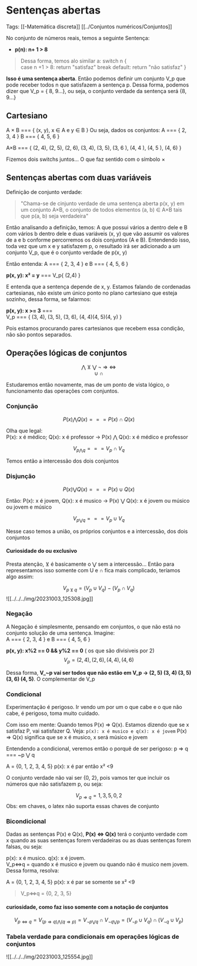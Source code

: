# Sentenças abertas
Tags: [[-Matemática discreta]] [[../Conjuntos numéricos/Conjuntos]]

No conjunto de números reais, temos a seguinte Sentença: 

* **p(n): n+ 1 > 8**

> Dessa forma, temos alo similar a:
> switch n {  
>     case n +1 > 8:
>       return "satisfaz"
>       break
>      default: 
>        return "não satisfaz"
>  } 

**Isso é uma sentença aberta**. Então podemos definir um conjunto V_p que pode receber todos n que satisfazem a sentença p. Dessa forma, podemos dizer que V_p = { 8, 9...}, ou seja, o conjunto verdade da sentença será {8, 9...}

## Cartesiano

A × B === { (x, y), x ∈ A e y ∈ B }
Ou seja, dados os conjuntos: 
A === { 2, 3, 4 }
B === { 4, 5, 6 }

A×B === { (2, 4), (2, 5), (2, 6), (3, 4), (3, 5), (3, 6 ), (4, 4 ), (4, 5 ), (4, 6) }

Fizemos dois switchs juntos... O que faz sentido com o símbolo ×

## Sentenças abertas com duas variáveis

Definição de conjunto verdade: 
> "Chama-se de cinjunto verdade de uma sentença aberta p(x, y) em um conjunto A×B, o conjunto de todos elementos (a, b) ∈ A×B tais que p(a, b) seja verdadeira"

Então analisando a definição, temos: A que possui vários a dentro dele e B com vários b dentro dele e duas variáveis (x, y) que vão assumir os valores de a e b conforme percorremos os dois conjuntos (A e B). Entendendo isso, toda vez que um x e y satisfazem p, o resultado irá ser adicionado a um conjunto V_p, que é o conjunto verdade de p(x, y)

Então entenda: A === { 2, 3, 4 } e B === { 4, 5, 6 }

**p(x, y): x² = y** === V_p{ (2,4) } 

E entenda que a sentença depende de x, y. Estamos falando de cordenadas cartesianas, não existe um único ponto no plano cartesiano que esteja sozinho, dessa forma, se falarmos: 

**p(x, y): x >= 3** ===  
V_p === { (3, 4), (3, 5), (3, 6), (4, 4)(4, 5)(4, y)   }

Pois estamos procurando pares cartesianos que recebem essa condição, não são pontos separados.

## Operações lógicas de conjuntos

<div style="display:flex; justify-content: center; text-align: center"> ⋀ ⊻ ⋁ ¬ ⇒ ⇔ </div>

<div style="display:flex; justify-content: center; text-align: center"> ∪ ∩</div>

Estudaremos então novamente, mas de um ponto de vista lógico, o funcionamento das operações com conjuntos.
###  Conjunção

 $$ P(x) ⋀ Q(x) === P(x) ∩ Q(x)$$

Olha que legal:  
P(x): x é médico; Q(x): x é professor -> P(x) ⋀ Q(x): x é médico e professor

$$  V_{p⋀q} === V_p ∩ V_q $$

Temos então a intercessão dos dois conjuntos

### Disjunção

$$  P(x) ⋁ Q(x) === P(x) ∪ Q(x) $$

Então:
P(x): x é jovem, Q(x): x é musico -> P(x) ⋁ Q(x): x é jovem ou músico ou jovem e músico

$$  V_{p⋁q} === V_p ∪ V_q $$

Nesse caso temos a união, os próprios conjuntos e a intercessão, dos dois conjuntos

#### Curiosidade do ou exclusivo

Presta atenção, ⊻ é basicamente o ⋁ sem a intercessão... Então para representamos isso somente com U e ∩ fica mais complicado, teríamos algo assim:

$$ V_{p⊻q} = (V_p ∪ V_q) - (V_p ∩ V_q)$$ 
![[../../../img/20231003_125308.jpg]]

### Negação

A Negação é simplesmente, pensando em conjuntos, o que não está no conjunto solução de uma sentença. 
Imagine:  
A === { 2, 3, 4 } e B === { 4, 5, 6 }

**p(x, y): x%2 == 0  && y%2 == 0**
( os que são divisiveis por 2)
$$V_p = (2, 4), (2, 6), (4, 4), (4, 6)$$

Dessa forma, **V_~p vai ser todos que não estão em V_p -> (2, 5) (3, 4) (3, 5)(3, 6) (4, 5)**. O complementar de V_p


### Condicional

Experimentação é perigoso. Ir vendo um por um o que cabe e o que não cabe, é perigoso, toma muito cuidado.

Com isso em mente: Quando temos P(x) ⇒ Q(x). Estamos dizendo que se x satisfaz P, vai satisfazer Q. Veja: `p(x): x é musico e q(x): x é jovem`  P(x) ⇒ Q(x) significa que se x é musico, x será músico e jovem

Entendendo a condicional, veremos então o porquê de ser perigoso: p ⇒ q === ~p ⋁ q

A = {0, 1, 2, 3, 4, 5}
p(x): x é par então x² <9

O conjunto verdade não vai ser {0, 2}, pois vamos ter que incluir os números que não satisfazem p, ou seja: 

$$V_{p⇒q} = {1, 3, 5, 0, 2}$$
Obs: em chaves, o latex não suporta essas chaves de conjunto

### Bicondicional

Dadas as sentenças P(x) e Q(x), **P(x) ⇔ Q(x)** terá o conjunto verdade com x quando as suas sentenças forem verdadeiras ou as duas sentenças forem falsas, ou seja:

p(x): x é musico. 
q(x): x é jovem.  
V_p⇔q = quando x é musico e jovem ou quando não é musico nem jovem. Dessa forma, resolva:

A = {0, 1, 2, 3, 4, 5}
p(x): x é par se somente se x² <9

> V_p⇔q = {0, 2, 3, 5}


#### curiosidade, como faz isso somente com a notação de conjuntos

$$ V_{p⇔q} = V_{(p⇒q)⋀(q⇒p)} = V_{¬p⋁q} ∩ V_{¬q⋁p} = (V_{¬p}∪ V_{q}) ∩ (V_{¬q}∪ V_{p}) $$

### Tabela verdade para condicionais em operações lógicas de conjuntos

![[../../../img/20231003_125554.jpg]]


